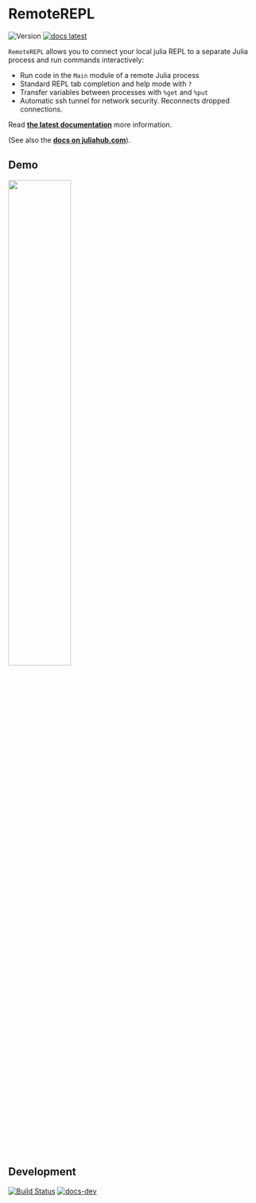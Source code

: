 # RemoteREPL

![Version](https://juliahub.com/docs/RemoteREPL/version.svg)
[![docs latest](https://img.shields.io/badge/docs-latest-blue.svg)](https://juliahub.com/docs/RemoteREPL)

`RemoteREPL` allows you to connect your local julia REPL to a separate Julia
process and run commands interactively:

* Run code in the `Main` module of a remote Julia process
* Standard REPL tab completion and help mode with `?`
* Transfer variables between processes with `%get` and `%put`
* Automatic ssh tunnel for network security. Reconnects dropped connections.

Read [**the latest documentation**](https://c42f.github.io/RemoteREPL.jl/dev) more information.

(See also the [**docs on juliahub.com**](https://juliahub.com/docs/RemoteREPL)).

## Demo

[<img src="https://asciinema.org/a/422428.svg" width=50%>](https://asciinema.org/a/422428)

## Development

[![Build Status](https://github.com/c42f/RemoteREPL.jl/workflows/CI/badge.svg)](https://github.com/c42f/RemoteREPL.jl/actions)
[![docs-dev](https://img.shields.io/badge/docs-dev-blue.svg)](https://c42f.github.io/RemoteREPL.jl/dev)

